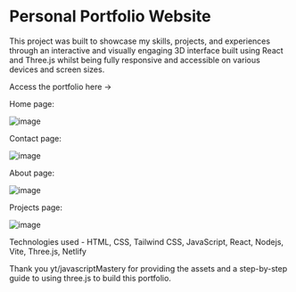 # Personal Portfolio Website

This project was built to showcase my skills, projects, and experiences through an interactive and visually engaging 3D interface built using React and Three.js whilst being fully responsive and accessible on various devices and screen sizes.

Access the portfolio here -> 

Home page: 

![image](https://github.com/parathaprat/threedportfolio/assets/84290855/469155d6-67e6-485b-aa51-91241764e7ba)


Contact page:

![image](https://github.com/parathaprat/threedportfolio/assets/84290855/61d0eda3-9fee-4ca9-8a75-071aacced6f1)


About page:

![image](https://github.com/parathaprat/threedportfolio/assets/84290855/dd478aca-e9b3-4645-9d39-951d62935674)


Projects page:

![image](https://github.com/parathaprat/threedportfolio/assets/84290855/fa3edfdb-95a4-40d5-81d0-79f86419dacf)


Technologies used - HTML, CSS, Tailwind CSS, JavaScript, React, Nodejs, Vite, Three.js, Netlify

Thank you yt/javascriptMastery for providing the assets and a step-by-step guide to using three.js to build this portfolio.


